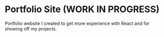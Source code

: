 # Portfolio Site (WORK IN PROGRESS)

Portfolio website I created to get more experience with React and for showing off my projects.
